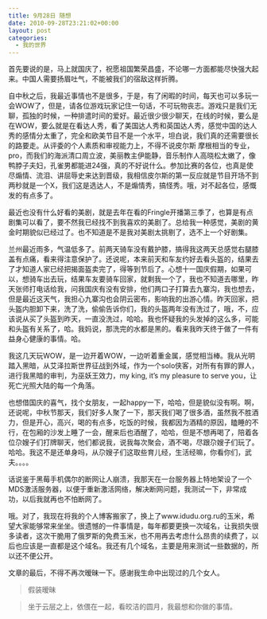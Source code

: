 ```yaml
---
title: 9月28日 随想
date: 2010-09-28T23:21:02+00:00
layout: post
categories:
  - 我的世界
---
```

首先要说的是，马上就国庆了，祝愿祖国繁荣昌盛，不论哪一方面都能尽快强大起来。中国人需要扬眉吐气，不能被我们的宿敌这样折腾。

自中秋之后，我最近事情也不是很多，于是，有了闲暇的时间，每天也可以多玩一会WOW了，但是，请各位游戏玩家记住一句话，不可玩物丧志。游戏只是我们无聊，孤独的时候，一种排遣时间的爱好。最近很少很少聊天，在线的时候，要么是在WOW，要么就是在看达人秀，看了美国达人秀和英国达人秀，感觉中国的达人秀的感情分太重了，完全和欧美节目不是一个水平，坦白说，我们真的还需要很长的路要走。从评委的个人素质和审视能力上，不得不说皮尔斯 摩根相当的专业，pro，而我们的海派清口周立波，美丽教主伊能静，音乐制作人高晓松太嫩了，像鸭脖子夫妇，孔雀男都能进24强，真的不好说什么。参加比赛的各位，也真是使尽煽情、流泪、讲屈辱史来达到晋级，我相信皮尔斯的第一反应就是节目开场不到两秒就是一个X，我们这是选达人，不是煽情秀，搞怪秀。哦，对不起各位，感慨发的有点多了。

最近也没有什么好看的美剧，就是去年在看的Fringle开播第三季了，也算是有点剧集可以看了，要不然我已经找不到我喜欢的美剧了。总给我一种感觉，美剧的黄金时期貌似已经过了。也不知道是不是我对美剧太挑剔了，选不上一个好剧集。

兰州最近雨多，气温低多了。前两天骑车没有戴护膝，搞得我这两天总感觉右腿膝盖有点痛，看来得注意保护了。还说呢，本来前天和车友约好去看头盔的，结果去了才知道人家已经把揭面盔卖完了，得等到节后了。心想十一国庆假期，如果可以，想骑车出去玩，结果车友要骑车回家，就剩我一个了，我也不知道去哪里，昨天张师打电话给我，问我国庆有没有安排，他们两口子打算去九寨沟，我也想去，但是最近这天气，我担心九寨沟也会阴云密布，影响我的出游心情。昨天回家，把头盔内胆卸下来，洗了洗，偷偷告诉你们，我的头盔两年没有洗过了，哦，不，应该说从买了头盔到昨天，一直没洗过，哈哈。我也怀疑我的头发掉的这么多，可能和头盔有关系了，哈。我妈说，那洗完的水都是黑的。看来我昨天终于做了一件有益身心健康的事情。哈。
<!--more-->
我这几天玩WOW，是一边开着WOW，一边听着重金属，感觉相当棒。我从光明踏入黑暗，从艾泽拉斯世界征战到外域，作为一个solo侠客，对所有有罪的罪人，进行我黑暗的审判，为巫妖王效力，my king, it’s my pleasure to serve you，让死亡光照大陆的每一个角落。

也想借国庆的喜气，找个女朋友，一起happy一下，哈哈，但是貌似没有啊。啊，还说呢，中秋节那天，我们好多人聚了一下，那天我们喝了很多酒，虽然我不胜酒力，但是开心，高兴，喝的有点多，吃饭的时候，我都因为酒精的原因，瞌睡的不行，在包厢的沙发上睡了一会，醒来后也酒醒了，哈哈，但是不想再喝了，陪着各位尕嫂子们打牌聊天，他们都说我，说我每次聚会，酒不喝，尽跟尕嫂子们玩了。哈哈。我这不是还单身吗，从尕嫂子们这取些育儿经，生活经嘛，你看你们，武夫。。。。

话说鉴于黑莓手机偶尔的断网让人崩溃，我那天在一台服务器上特地架设了一个MDS激活服务器，以便于重新激活网络，解决断网问题，我测试一下，非常成功，以后我就再也不怕断网了。

哦。对了，我现在将我的个人博客搬家了，换上了www.idudu.org.ru的玉米，希望大家能够常来坐坐。很遗憾的一件事情是，每年都要更换一次域名，让我损失很多读者，这次干脆用了俄罗斯的免费玉米，也不用再去考虑什么昂贵的续费了，以后也应该是一直都是这个域名。我还有几个域名，主要是用来测试一些数据的，所以还不便公开。

文章的最后，不得不再次暧昧一下。感谢我生命中出现过的几个女人。

> 假装暧昧

> 坐于云层之上，依偎在一起，看皎洁的圆月，我最想和你做的事情。